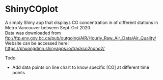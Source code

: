 # ShinyCOplot

A simply Shiny app that displays CO concentration in of different stations in Metro Vancouver between Sept-Oct 2020. <br />
Data was downloaded from  ftp://ftp.env.gov.bc.ca/pub/outgoing/AIR/Hourly_Raw_Air_Data/Air_Quality/ <br />
Website can be accessed here:  https://phuongdmn.shinyapps.io/trackco2nono2/ <br />

Todo:
- Add data points on line chart to know specific [CO] at different time points
